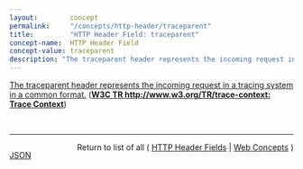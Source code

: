 ```yaml
---
layout:        concept
permalink:     "/concepts/http-header/traceparent"
title:         "HTTP Header Field: traceparent"
concept-name:  HTTP Header Field
concept-value: traceparent
description: "The traceparent header represents the incoming request in a tracing system in a common format."
---
```


[The traceparent header represents the incoming request in a tracing system in a common format.](http://www.w3.org/TR/trace-context/#traceparent-field "Read documentation for HTTP Header Field &#34;traceparent&#34;") (**[W3C TR http://www.w3.org/TR/trace-context: Trace Context](/specs/W3C/TR/trace-context "Distributed tracing is a set of tools and practices to monitor the health and reliability of a distributed application. A distributed application is an application that consists of multiple components that are deployed and operated separately. It is also known as micro-service. The main concept behind distributed tracing is event correlation. Event correlation is a way to correlate events from one component to the events from another. It allows to find the cause-and-effect relationship between these events. For instance - find which user action in a browser caused a failure in the business logic layer. To correlate events between components, these components need to exchange and store a piece of information called context. Typically context consists of an originating event identifier, an originating component identity and other event properties. Context has two parts. The first part is a trace context. Trace context consists of properties crucial for event correlation. The second part is correlation context. Correlation context carries user-defined properties. These properties may be helpful for correlation scenarios. But they are not required and components may choose to not carry or store them. Unifying the format of distributed tracing context as well as aligning on semantic meaning of the values is the main objective of this working group. The goal is to share this with the community so that various tracing and diagnostics products can operate together.")**)

<br/>
<hr/>

<p style="float : left"><a href="./traceparent.json" title="JSON representing this particular Web Concept value">JSON</a></p>
<p style="text-align: right">Return to list of all ( <a href="../http-header/">HTTP Header Fields</a> | <a href="../">Web Concepts</a> )</p>
